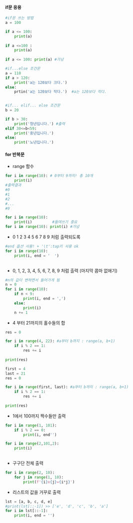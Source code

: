 #### if문 응용

```python
#if문 쓰는 방법
a = 100

if a <= 100:
    print(a)
    
if a <=100 :
    print(a)
    
if a <= 100: print(a) #가넝
```

```python
#if...else 조건문
a = 110
if a > 120:
    print('a는 120보다 크다.')
else:
    prtin('a는 120보다 작다.')  #a는 120보다 작다.
    
```

```python
#if... elif... else 조건문
b = 20

if b > 30:
    print('청년입니다.') #출력
elif 30<=b<59:
    print('중년입니다.')
else:
    print('노년입니다.')
```



#### for 반복문

* range 함수

```python
for i in range(10): # 0부터 9까지! 총 10개
    print(i)
#출력결과
#0
#1
#2
#...
#9
```

```python
for i in range(10):
    print(i)         #들여쓰기 중요
for i in range(10): print(i) #가넝
```

* 0  1  2  3  4  5  6  7  8  9 처럼 출력되도록

```python
#end 옵션 사용! + '\t':tap키 사용 ok
for i in range(10):
    print(i, end = '  ') 
    

```

* 0, 1, 2, 3, 4, 5, 6, 7, 8, 9 처럼 출력 (마지막 콤마 없애기)

```python
#n의 값이 변하면서 들어가게 됨
n = 0
for i in range(10):
    if n < 9:
        print(i, end = ',') 
    else:
        print(i)  
    n += 1
```

* 4 부터 21까지의 홀수들의 합

```python
res = 0

for i in range(4, 22): #a부터 b까지 : range(a, b+1)
    if i % 2 == 1:
        res += i
        
print(res)
```

```python
first = 4
last = 21
res = 0

for i in range(first, last): #a부터 b까지 : range(a, b+1)
    if i % 2 == 1:
        res += i
        
print(res)
```

* 1에서 100까지 짝수들만 출력

```python
for i in range(1, 101):
    if i % 2 == 0:
        print(i, end'')

for i in range(2,101,2):
    print(i)
    
```

* 구구단 전체 출력

```python
for i in range(2, 10):
    for j in range(1, 10):
        print(f'{i}x{j}={i*j}')
```

* 리스트의 값을 거꾸로 출력

```python
lst = [a, b, c, d, e]
#print(lst[::-1]) >> ['e', 'd', 'c', 'b', 'a']
for i in lst[::-1]:
    print(i, end = '')
   
```



